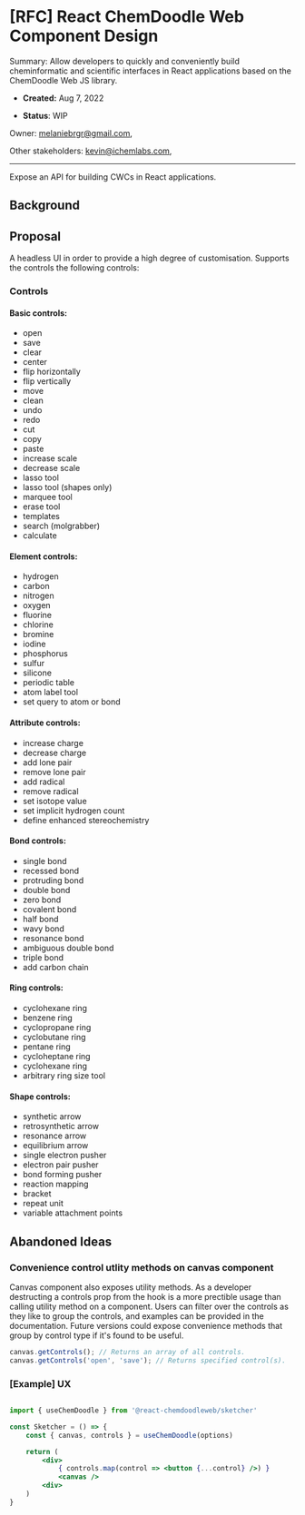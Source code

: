 
# [RFC] React ChemDoodle Web Component Design
Summary: Allow developers to quickly and conveniently build cheminformatic and scientific interfaces in React applications based on the ChemDoodle Web JS library.

- **Created:** Aug 7, 2022
<!-- - Current Version: 1.0.4
- Target Version: 1.1.0
- PRD: Link to PRD if applicable -->
- **Status**: WIP <!-- | In-Review | Approved | Obsolete -->

Owner: melaniebrgr@gmail.com,
<!-- Contributors: email@hashicorp.com, -->
Other stakeholders: kevin@ichemlabs.com,
<!-- Approvers: person@hashicorp.com -->

---

Expose an API for building CWCs in React applications.

<!-- The RFC begins with a brief overview. This section should be one or two paragraphs that just explains what the goal of this RFC is going to be, but without diving too deeply into the "why", "why now", "how", etc. Ensure anyone opening the document will form a clear understanding of the RFCs intent from reading this paragraph(s). -->

## Background


<!-- The next section is the "Background" section. This section should be at least two paragraphs and can take up to a whole page in some cases. The guiding goal of the background section is: as a newcomer to this project (new employee, team transfer), can I read the background section and follow any links to get the full context of why this change is necessary? 

If you can't show a random engineer the background section and have them acquire nearly full context on the necessity for the RFC, then the background section is not full enough. To help achieve this, link to prior RFCs, discussions, and more here as necessary to provide context so you don't have to simply repeat yourself. -->

## Proposal

A headless UI in order to provide a high degree of customisation. Supports the controls the following controls:

### Controls

#### Basic controls:
- open
- save
- clear
- center
- flip horizontally
- flip vertically
- move
- clean
- undo
- redo
- cut
- copy
- paste
- increase scale
- decrease scale
- lasso tool
- lasso tool (shapes only)
- marquee tool
- erase tool
- templates
- search (molgrabber)
- calculate

#### Element controls:
- hydrogen
- carbon
- nitrogen
- oxygen
- fluorine
- chlorine
- bromine
- iodine
- phosphorus
- sulfur
- silicone
- periodic table
- atom label tool
- set query to atom or bond

#### Attribute controls:
- increase charge
- decrease charge
- add lone pair
- remove lone pair
- add radical
- remove radical
- set isotope value
- set implicit hydrogen count
- define enhanced stereochemistry

#### Bond controls:
- single bond
- recessed bond
- protruding bond
- double bond
- zero bond
- covalent bond
- half bond
- wavy bond
- resonance bond
- ambiguous double bond
- triple bond
- add carbon chain

#### Ring controls:
- cyclohexane ring
- benzene ring
- cyclopropane ring
- cyclobutane ring
- pentane ring
- cycloheptane ring
- cyclohexane ring
- arbitrary ring size tool

#### Shape controls:
- synthetic arrow
- retrosynthetic arrow
- resonance arrow
- equilibrium arrow
- single electron pusher
- electron pair pusher
- bond forming pusher
- reaction mapping
- bracket
- repeat unit
- variable attachment points

<!-- The next required section is "Proposal" or "Goal". Given the background above, this section proposes a solution. This should be an overview of the "how" for the solution, but for details further sections will be used. -->

## Abandoned Ideas

### Convenience control utlity methods on canvas component
Canvas component also exposes utility methods. As a developer destructing a controls prop from the hook is a more prectible usage than calling utility method on a component. Users can filter over the controls as they like to group the controls, and examples can be provided in the documentation. Future versions could expose convenience methods that group by control type if it's found to be useful.


```javascript
canvas.getControls(); // Returns an array of all controls.
canvas.getControls('open', 'save'); // Returns specified control(s).

```

<!-- As RFCs evolve, it is common that there are ideas that are abandoned. Rather than simply deleting them from the document, you should try to organize them into sections that make it clear they're abandoned while explaining why they were abandoned.

When sharing your RFC with others or having someone look back on your RFC in the future, it is common to walk the same path and fall into the same pitfalls that we've since matured from. Abandoned ideas are a way to recognize that path and explain the pitfalls and why they were abandoned. -->

<!-- ## Sections (Heading 2)

From this point onwards, the sections and headers are generally freeform depending on the RFC. Sections are styled as "Heading 2". Try to organize your information into self-contained sections that answer some critical question, and organize your sections into an order that builds up knowledge necessary (rather than forcing a reader to jump around to gain context).

Sections often are split further into sub-sections styled "Heading 3". These sub-sections just further help to organize data to ease reading and discussion. -->

<!-- ### [Example] Implementation

Many RFCs have an "implementation" section which details how the implementation will work. This section should explain the rough API changes (internal and external), package changes, etc. The goal is to give an idea to reviews about the subsystems that require change and the surface area of those changes. 

This knowledge can result in recommendations for alternate approaches that perhaps are idiomatic to the project or result in less packages touched. Or, it may result in the realization that the proposed solution in this RFC is too complex given the problem.

For the RFC author, typing out the implementation in a high-level often serves as "rubber duck debugging" and you can catch a lot of issues or unknown unknowns prior to writing any real code. -->

### [Example] UX

```jsx

import { useChemDoodle } from '@react-chemdoodleweb/sketcher'

const Sketcher = () => {
    const { canvas, controls } = useChemDoodle(options)

    return (
        <div>
            { controls.map(control => <button {...control} />) }
            <canvas />
        <div>
    )
}

```

<!-- If there are user-impacting changes by this RFC, it is important to have a "UI/UX" section. User-impacting changes include external API changes, configuration format changes, CLI output changes, etc. 

This section is effectively the "implementation" section for the user experience. The goal is to explain the changes necessary, any impacts to backwards compatibility, any impacts to normal workflow, etc.

As a reviewer, this section should be checked to see if the proposed changes feel like the project in question. For example, if the UX changes are proposing a flag "-foo_bar" but all our flags use hyphens like "-foo-bar", then that is a noteworthy review comment. Further, if the breaking changes are intolerable or there is a way to make a change while preserving compatibility, that should be explored. -->

<!-- ### [Example] UI

Will this RFC have implications for the web UI? If so, be sure to collaborate with a frontend engineer and/or product designer. They can add UI design assets (user flows, wireframes, mockups or prototypes) to this document, and if changes are substantial, they may wish to create a separate RFC to dive further into details on the UI changes.  -->

<!-- ## Style Notes

All RFCs should follow similar styling and structure to ease reading. "Beautiful is better" is a core principle of HashiCorp and we care about the details. 

### Heading Styles

"Heading 2" should be used for section titles. We do not use "Heading 1" because aesthetically the text is too large. Google Docs will use Heading 2 as the outermost headers in the generated outline. 

"Heading 3" should be used for sub-sections. 

Further heading styles can be used for nested sections, however it is rare that a RFC goes beyond "Heading 4," and rare itself that "Heading 4" is reached.

### Lists

When making lists, it is common to bold the first phrase/sentence/word to bring some category or point to attention. For example, a list of API considerations:

Format should be widgets
Protocol should be widgets-rpc
Backwards compatibility should be considered.

### Typeface

Type size should use this template's default configuration (11pt for body text, larger for headings), and the type family should be Arial. No other typeface customization (eg color, highlight) should be made other than italics, bold, and underline.

### Code Samples

Code samples should be indented (tab or spaces are fine as long as it is consistent) text using the Courier New font. Syntax highlighting can be included if possible but isn't necessary. Please ensure the highlighted syntax is the proper font size and using the font Courier New so non-highlighted samples don't appear out of place.

CLI output samples are similar to code samples but should be highlighted with the color they'll output if it is known so that the RFC could also cover formatting as part of the user experience.

    func example() {
      <-make(chan struct{})
    } -->
